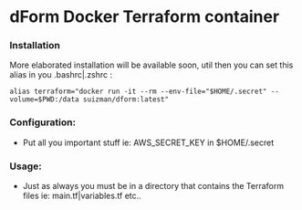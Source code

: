 # dForm Docker Terraform container

### Installation
More elaborated installation will be available soon, util then you can set this alias in you .bashrc|.zshrc :

```
alias terraform="docker run -it --rm --env-file="$HOME/.secret" --volume=$PWD:/data suizman/dform:latest"
```

### Configuration:
* Put all you important stuff ie: AWS_SECRET_KEY in $HOME/.secret

### Usage:
* Just as always you must be in a directory that contains the Terraform files ie: main.tf|variables.tf etc..
